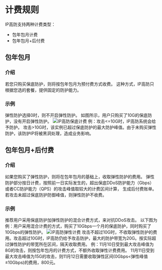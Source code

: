 # 计费规则

IP高防支持两种计费类型：

* 包年包月计费
* 包年包月+后付费

## 包年包月
### 介绍
若您只购买保底防护，则将按包年包月为预付费方式收费。
这种方式，IP高防只根据您选的套餐，提供固定的防护能力。

### 示例
弹性防护选择0时，则不开启弹性防护。
如图所示，用户只购买了10G的保底防护，没有开启弹性防护。
![IP高防保底计费](https://github.com/jdcloudcom/cn/blob/edit/image/Advanced%20Anti-DDoS/billing2.png)
例：攻击<=10G时，IP高防系统会给予防护。
    攻击>10G时，该实例已超过保底防护的最大防护峰值。由于未购买弹性防护，该防护IP将被黑洞处理，造成业务影响。





## 包年包月+后付费
### 介绍
如果您购买了弹性防护，则将在包年包月的基础上，收取弹性防护的费用。
弹性防护部分按日计费，按照前一日实际发生的，超出保底DDoS防护能力（Gbps）或者CC防护能力（QPS）的攻击峰值取较大的计费区间计算，
生成后付费账单。
若攻击未超过保底防护防御峰值，则弹性防护不收费。

### 示例
推荐用户采用保底防护加弹性防护的混合计费方式，来对抗DDoS攻击。
以下图为例：用户采用混合计费的方式，购买了10Gbps一个月的保底防护，同时购买了10Gbps的弹性防护。
![IP高防弹性计费](https://github.com/jdcloudcom/cn/blob/edit/image/Advanced%20Anti-DDoS/billing1.png)
攻击不超过10G时，不收取弹性防护的费用。攻击超过10G时，IP高防仍给予攻击防护，最大的防护带宽为20G。按实际超过弹性防护的带宽所在区间，隔天收取费用。
例：11月10日受到最大攻击峰值为8G的攻击，则按包年包月的计费方式，不额外收取弹性计费费用。
   11月11日受到最大攻击峰值为15G的攻击，则11月12日需要收取弹性区间(0Gbps<弹性峰值≤10Gbps)的费用，800元。

